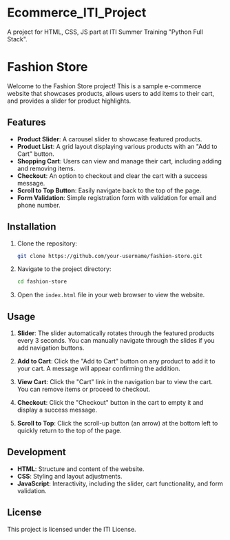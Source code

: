 # Ecommerce_ITI_Project
A project for HTML, CSS, JS part at ITI Summer Training "Python Full Stack".
# Fashion Store

Welcome to the Fashion Store project! This is a sample e-commerce website that showcases products, allows users to add items to their cart, and provides a slider for product highlights.

## Features

- **Product Slider**: A carousel slider to showcase featured products.
- **Product List**: A grid layout displaying various products with an "Add to Cart" button.
- **Shopping Cart**: Users can view and manage their cart, including adding and removing items.
- **Checkout**: An option to checkout and clear the cart with a success message.
- **Scroll to Top Button**: Easily navigate back to the top of the page.
- **Form Validation**: Simple registration form with validation for email and phone number.

## Installation

1. Clone the repository:

    ```bash
    git clone https://github.com/your-username/fashion-store.git
    ```

2. Navigate to the project directory:

    ```bash
    cd fashion-store
    ```

3. Open the `index.html` file in your web browser to view the website.

## Usage

1. **Slider**: The slider automatically rotates through the featured products every 3 seconds. You can manually navigate through the slides if you add navigation buttons.
   
2. **Add to Cart**: Click the "Add to Cart" button on any product to add it to your cart. A message will appear confirming the addition.

3. **View Cart**: Click the "Cart" link in the navigation bar to view the cart. You can remove items or proceed to checkout.

4. **Checkout**: Click the "Checkout" button in the cart to empty it and display a success message.

5. **Scroll to Top**: Click the scroll-up button (an arrow) at the bottom left to quickly return to the top of the page.

## Development

- **HTML**: Structure and content of the website.
- **CSS**: Styling and layout adjustments.
- **JavaScript**: Interactivity, including the slider, cart functionality, and form validation.


## License

This project is licensed under the ITI License.

